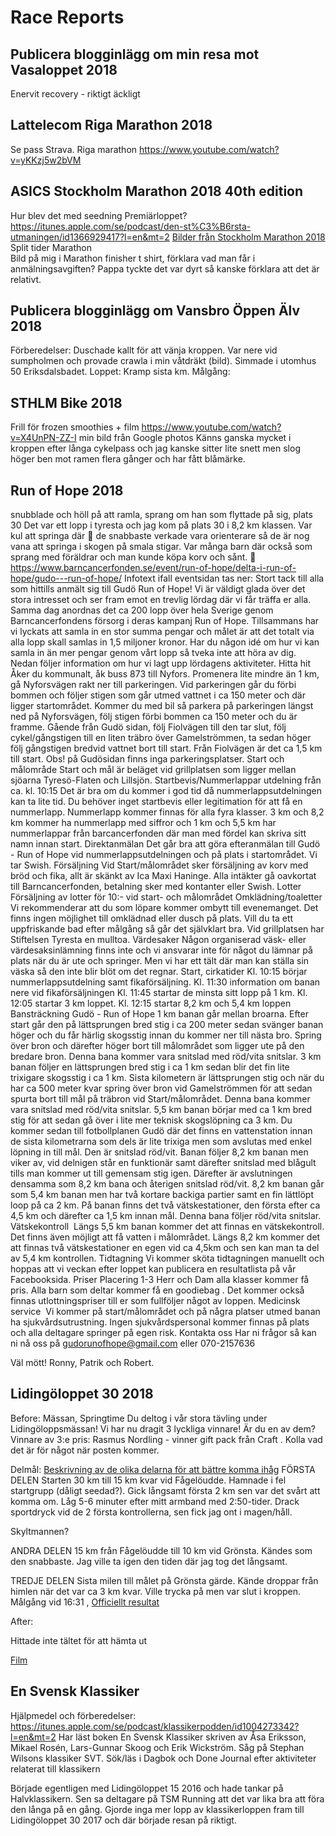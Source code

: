 # Race Reports

## Publicera blogginlägg om min resa mot Vasaloppet 2018
Enervit recovery - riktigt äckligt 

## Lattelecom Riga Marathon 2018
Se pass Strava. Riga marathon https://www.youtube.com/watch?v=yKKzj5w2bVM

## ASICS Stockholm Marathon 2018 40th edition 
Hur blev det med seedning Premiärloppet?
https://itunes.apple.com/se/podcast/den-st%C3%B6rsta-utmaningen/id1366929417?l=en&mt=2
[Bilder från Stockholm Marathon 2018](https://www.facebook.com/pg/stockholmmarathon.se/photos/?tab=album&album_id=1706948236019060)
Split tider Marathon  
Bild på mig i Marathon finisher t shirt, förklara vad man får i anmälningsavgiften? Pappa tyckte det var dyrt så kanske förklara att det är relativt.

## Publicera blogginlägg om Vansbro Öppen Älv 2018
Förberedelser:
Duschade kallt för att vänja kroppen. Var nere vid sumpholmen och provade crawla i min våtdräkt (bild). Simmade i utomhus 50 Eriksdalsbadet.
Loppet:
Kramp sista km.
Målgång:

## STHLM Bike 2018
Frill för frozen smoothies + film https://www.youtube.com/watch?v=X4UnPN-ZZ-I
min bild från Google photos
Känns ganska mycket i kroppen efter långa cykelpass och jag kanske sitter lite snett men slog höger ben mot ramen flera gånger och har fått blåmärke.

## Run of Hope 2018
snubblade och höll på att ramla, sprang om han som flyttade på sig, plats 30
Det var ett lopp i tyresta och jag kom på plats 30 i 8,2 km klassen. Var kul att springa där 🙂 de snabbaste verkade vara orienterare så de är nog vana att springa i skogen på smala stigar. Var många barn där också som sprang med föräldrar och man kunde köpa korv och sånt. 🌭
https://www.barncancerfonden.se/event/run-of-hope/delta-i-run-of-hope/gudo---run-of-hope/
Infotext ifall eventsidan tas ner:
Stort tack till alla som hittills anmält sig till Gudö Run of Hope! Vi är väldigt glada över det stora intresset och ser fram emot en trevlig lördag där vi får träffa er alla. Samma dag anordnas det ca 200 lopp över hela Sverige genom Barncancerfondens försorg i deras kampanj Run of Hope.
Tillsammans har vi lyckats att samla in en stor summa pengar och målet är att det totalt via alla lopp skall samlas in 1,5 miljoner kronor. Har du någon idé om hur vi kan samla in än mer pengar genom vårt lopp så tveka inte att höra av dig.
Nedan följer information om hur vi lagt upp lördagens aktiviteter.
Hitta hit
Åker du kommunalt, åk buss 873 till Nyfors. Promenera lite mindre än 1 km, gå Nyforsvägen rakt ner till parkeringen. Vid parkeringen går du förbi bommen och följer stigen som går utmed vattnet i ca 150 meter och där ligger startområdet.
Kommer du med bil så parkera på parkeringen längst ned på Nyforsvägen, följ stigen förbi bommen ca 150 meter och du är framme.
Gående från Gudö sidan, följ Fiolvägen till den tar slut, följ cykel/gångstigen till en liten träbro över Gamelströmmen, ta sedan höger följ gångstigen bredvid vattnet bort till start. Från Fiolvägen är det ca 1,5 km till start.  Obs! på Gudösidan finns inga parkeringsplatser.
Start och målområde
Start och mål är beläget vid grillplatsen som ligger mellan sjöarna Tyresö-Flaten och Lillsjön.
Startbevis/Nummerlappar utdelning från ca. kl. 10:15
Det är bra om du kommer i god tid då nummerlappsutdelningen kan ta lite tid.
Du behöver inget startbevis eller legitimation för att få en nummerlapp.
Nummerlapp kommer finnas för alla fyra klasser.
3 km och 8,2 km kommer ha nummerlapp med siffror och 1 km och 5,5 km har nummerlappar från barcancerfonden där man med fördel kan skriva sitt namn innan start.
Direktanmälan
Det går bra att göra efteranmälan till Gudö - Run of Hope vid nummerlappsutdelningen och på plats i startområdet. Vi tar Swish.
Försäljning
Vid Start/målområdet sker försäljning av korv med bröd och fika, allt är skänkt av Ica Maxi Haninge. Alla intäkter gå oavkortat till Barncancerfonden, betalning sker med kontanter eller Swish. 
Lotter
Försäljning av lotter för 10:- vid start- och målområdet
Omklädning/toaletter
Vi rekommenderar att du som löpare kommer ombytt till evenemanget. Det finns ingen möjlighet till omklädnad eller dusch på plats. Vill du ta ett uppfriskande bad efter målgång så går det självklart bra.
Vid grillplatsen har Stiftelsen Tyresta en mulltoa. 
Värdesaker
Någon organiserad väsk- eller värdesaksinlämning finns inte och vi ansvarar inte för något du lämnar på plats när du är ute och springer. Men vi har ett tält där man kan ställa sin väska så den inte blir blöt om det regnar.
Start, cirkatider
Kl. 10:15 börjar nummerlappsutdelning samt fikaförsäljning.
Kl. 11:30 information om banan nere vid fikaförsäljningen
Kl. 11:45 startar de minsta sitt lopp på 1 km.
Kl. 12:05 startar 3 km loppet.
Kl. 12:15 startar 8,2 km och 5,4 km loppen
Bansträckning Gudö - Run of Hope
1 km banan går mellan broarna. Efter start går den på lättsprungen bred stig i ca 200 meter sedan svänger banan höger och du får härlig skogsstig innan du kommer ner till nästa bro. Spring över bron och därefter höger bort till målområdet som ligger ute på den bredare bron.
Denna bana kommer vara snitslad med röd/vita snitslar.
3 km banan följer en lättsprungen bred stig i ca 1 km sedan blir det fin lite trixigare skogsstig i ca 1 km. Sista kilometern är lättsprungen stig och när du har ca 500 meter kvar spring över bron vid Gamelströmmen för att sedan spurta bort till mål på träbron vid Start/målområdet.
Denna bana kommer vara snitslad med röd/vita snitslar.
5,5 km banan börjar med ca 1 km bred stig för att sedan gå över i lite mer teknisk skogslöpning ca 3 km. Du kommer sedan till fotbollplanen Gudö där det finns en vattenstation innan de sista kilometrarna som dels är lite trixiga men som avslutas med enkel löpning in till mål. Den är snitslad röd/vit.
Banan följer 8,2 km banan men viker av, vid delnigen står en funktionär samt därefter snitslad med blågult tills man kommer ut till gemensam stig igen. Därefter är avslutningen densamma som 8,2 km bana och återigen snitslad röd/vit.
8,2 km banan går som 5,4 km banan men har två kortare backiga partier samt en fin lättlöpt loop på ca 2 km. På banan finns det två vätskestationer, den första efter ca 4,5 km och därefter ca 1,5 km innan mål. Denna bana följer röd/vita snitslar.
Vätskekontroll 
Längs 5,5 km banan kommer det att finnas en vätskekontroll. Det finns även möjligt att få vatten i målområdet.
Längs 8,2 km kommer det att finnas två vätskestationer en egen vid ca 4,5km och sen kan man ta del av 5,4 km kontrollen.
Tidtagning
Vi kommer sköta tidtagningen manuellt och hoppas att vi veckan efter loppet kan publicera en resultatlista på vår Facebooksida.
Priser
Placering 1-3 Herr och Dam alla klasser kommer få pris. Alla barn som deltar kommer få en goodiebag . Det kommer också finnas utlottningspriser till er som fullföljer något av loppen.
Medicinsk service 
Vi kommer på start/målområdet och på några platser utmed banan ha sjukvårdsutrustning. Ingen sjukvårdspersonal kommer finnas på plats och alla deltagare springer på egen risk.
Kontakta oss
Har ni frågor så kan ni nå oss på gudorunofhope@gmail.com eller 070-2157636
 
Väl mött!
Ronny, Patrik och Robert.

## Lidingöloppet 30 2018
Before:
Mässan, Springtime Du deltog i vår stora tävling under Lidingöloppsmässan! Vi har nu dragit 3 lyckliga vinnare! Är du en av dem? Vinnare av 3:e pris: Rasmus Nordling - vinner gift pack från Craft . Kolla vad det är för något när posten kommer.

Delmål:
[Beskrivning av de olika delarna för att bättre komma ihåg](http://www.marathon.se/nyheter/guiden-att-klara-lidingoloppet/dela-lidingoloppet-som-experten)
FÖRSTA DELEN
Starten 30 km till 15 km kvar vid Fågelöudde.
Hamnade i fel startgrupp (dåligt seedad?). Gick långsamt första 2 km sen var det svårt att komma om. Låg 5-6 minuter efter mitt armband med 2:50-tider.
Drack sportdryck vid de 2 första kontrollerna, sen fick jag ont i magen/håll.

Skyltmannen?

ANDRA DELEN
15 km från Fågelöudde till 10 km vid Grönsta.
Kändes som den snabbaste. Jag ville ta igen den tiden där jag tog det långsamt.

TREDJE DELEN
Sista milen till målet på Grönsta gärde.
Kände droppar från himlen när det var ca 3 km kvar. Ville trycka på men var slut i kroppen. 
Målgång vid 16:31 , [Officiellt resultat](http://results.neptron.se/#/lidingolor2018/70750)

After:

Hittade inte tältet för att hämta ut 

[Film](https://www.facebook.com/lidingoloppet/videos/739592626407155)

## En Svensk Klassiker
Hjälpmedel och förberedelser:
https://itunes.apple.com/se/podcast/klassikerpodden/id1004273342?l=en&mt=2
Har läst boken En Svensk Klassiker skriven av Åsa Eriksson, Mikael Rosén, Lars-Gunnar Skoog och Erik Wickström.
Såg på Stephan Wilsons klassiker SVT.
Sök/läs i Dagbok och Done Journal efter aktiviteter relaterat till klassikern
 
Började egentligen med Lidingöloppet 15 2016 och hade tankar på Halvklassikern. Sen sa deltagare på TSM Running att det var lika bra att föra den långa på en gång. Gjorde inga mer lopp av klassikerloppen fram till Lidingöloppet 30 2017 och där började resan på riktigt.